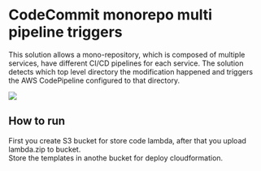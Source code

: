 # CodeCommit monorepo multi pipeline triggers

This solution allows a mono-repository, which is composed of multiple services, have different CI/CD pipelines for each service. The solution detects which top level directory the modification happened and triggers the AWS CodePipeline configured to that directory.

![](docs/architecture.jpg) 

## How to run
First you create S3 bucket for store code lambda, after that you upload lambda.zip to bucket.    
Store the templates in anothe bucket for deploy cloudformation.   
